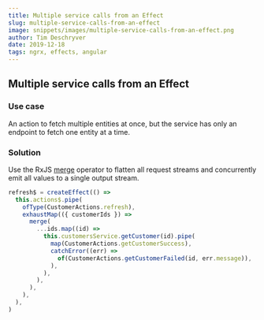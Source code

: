 ```yaml
---
title: Multiple service calls from an Effect
slug: multiple-service-calls-from-an-effect
image: snippets/images/multiple-service-calls-from-an-effect.png
author: Tim Deschryver
date: 2019-12-18
tags: ngrx, effects, angular
---
```


## Multiple service calls from an Effect

### Use case

An action to fetch multiple entities at once, but the service has only an endpoint to fetch one entity at a time.

### Solution

Use the RxJS [merge](https://rxjs.dev/api/index/function/merge) operator to flatten all request streams and concurrently emit all values to a single output stream.

```ts
refresh$ = createEffect(() =>
  this.actions$.pipe(
    ofType(CustomerActions.refresh),
    exhaustMap(({ customerIds }) =>
      merge(
        ...ids.map((id) =>
          this.customersService.getCustomer(id).pipe(
            map(CustomerActions.getCustomerSuccess),
            catchError((err) =>
              of(CustomerActions.getCustomerFailed(id, err.message)),
            ),
          ),
        ),
      ),
    ),
  ),
)
```
